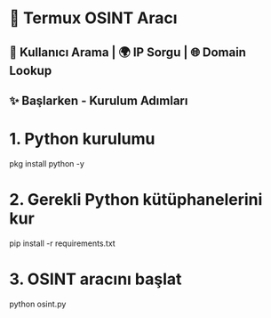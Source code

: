 # 🚀 Termux OSINT Aracı
## 👤 Kullanıcı Arama | 🌍 IP Sorgu | 🌐 Domain Lookup


## ✨ Başlarken - Kurulum Adımları

# 1. Python kurulumu
pkg install python -y


# 2. Gerekli Python kütüphanelerini kur

pip install -r requirements.txt


# 3. OSINT aracını başlat
python osint.py
